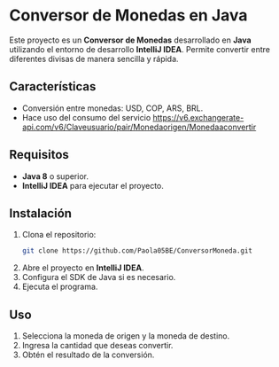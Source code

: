 # Conversor de Monedas en Java

Este proyecto es un **Conversor de Monedas** desarrollado en **Java** utilizando el entorno de desarrollo **IntelliJ IDEA**. Permite convertir entre diferentes divisas de manera sencilla
y rápida.

## Características

- Conversión entre monedas: USD, COP, ARS, BRL.
- Hace uso  del consumo del servicio https://v6.exchangerate-api.com/v6/Claveusuario/pair/Monedaorigen/Monedaaconvertir

## Requisitos

- **Java 8** o superior.
- **IntelliJ IDEA** para ejecutar el proyecto.

## Instalación

1. Clona el repositorio:
    ```bash
    git clone https://github.com/Paola05BE/ConversorMoneda.git 
    ```
2. Abre el proyecto en **IntelliJ IDEA**.
3. Configura el SDK de Java si es necesario.
4. Ejecuta el programa.

## Uso

1. Selecciona la moneda de origen y la moneda de destino.
2. Ingresa la cantidad que deseas convertir.
3. Obtén el resultado de la conversión.

